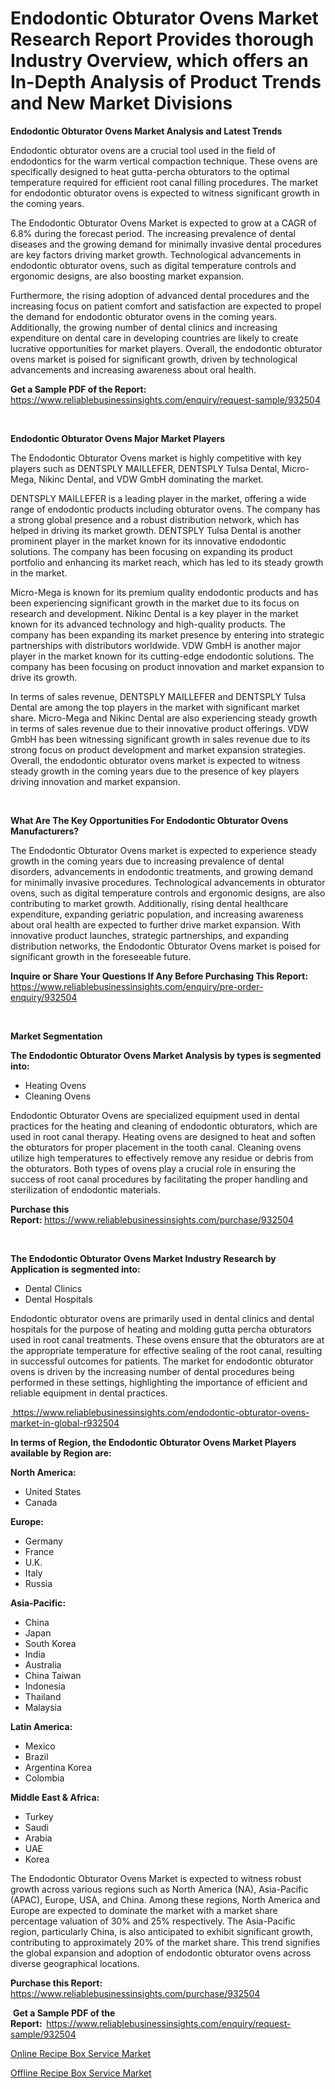 <p><h1>Endodontic Obturator Ovens Market Research Report Provides thorough Industry Overview, which offers an In-Depth Analysis of Product Trends and New Market Divisions</h1></p><p><strong>Endodontic Obturator Ovens Market Analysis and Latest Trends</strong></p>
<p><p>Endodontic obturator ovens are a crucial tool used in the field of endodontics for the warm vertical compaction technique. These ovens are specifically designed to heat gutta-percha obturators to the optimal temperature required for efficient root canal filling procedures. The market for endodontic obturator ovens is expected to witness significant growth in the coming years.</p><p>The Endodontic Obturator Ovens Market is expected to grow at a CAGR of 6.8% during the forecast period. The increasing prevalence of dental diseases and the growing demand for minimally invasive dental procedures are key factors driving market growth. Technological advancements in endodontic obturator ovens, such as digital temperature controls and ergonomic designs, are also boosting market expansion.</p><p>Furthermore, the rising adoption of advanced dental procedures and the increasing focus on patient comfort and satisfaction are expected to propel the demand for endodontic obturator ovens in the coming years. Additionally, the growing number of dental clinics and increasing expenditure on dental care in developing countries are likely to create lucrative opportunities for market players. Overall, the endodontic obturator ovens market is poised for significant growth, driven by technological advancements and increasing awareness about oral health.</p></p>
<p><strong>Get a Sample PDF of the Report:&nbsp;</strong> <a href="https://www.reliablebusinessinsights.com/enquiry/request-sample/932504">https://www.reliablebusinessinsights.com/enquiry/request-sample/932504</a></p>
<p>&nbsp;</p>
<p><strong>Endodontic Obturator Ovens Major Market Players</strong></p>
<p><p>The Endodontic Obturator Ovens market is highly competitive with key players such as DENTSPLY MAILLEFER, DENTSPLY Tulsa Dental, Micro-Mega, Nikinc Dental, and VDW GmbH dominating the market. </p><p>DENTSPLY MAILLEFER is a leading player in the market, offering a wide range of endodontic products including obturator ovens. The company has a strong global presence and a robust distribution network, which has helped in driving its market growth. DENTSPLY Tulsa Dental is another prominent player in the market known for its innovative endodontic solutions. The company has been focusing on expanding its product portfolio and enhancing its market reach, which has led to its steady growth in the market.</p><p>Micro-Mega is known for its premium quality endodontic products and has been experiencing significant growth in the market due to its focus on research and development. Nikinc Dental is a key player in the market known for its advanced technology and high-quality products. The company has been expanding its market presence by entering into strategic partnerships with distributors worldwide. VDW GmbH is another major player in the market known for its cutting-edge endodontic solutions. The company has been focusing on product innovation and market expansion to drive its growth.</p><p>In terms of sales revenue, DENTSPLY MAILLEFER and DENTSPLY Tulsa Dental are among the top players in the market with significant market share. Micro-Mega and Nikinc Dental are also experiencing steady growth in terms of sales revenue due to their innovative product offerings. VDW GmbH has been witnessing significant growth in sales revenue due to its strong focus on product development and market expansion strategies. Overall, the endodontic obturator ovens market is expected to witness steady growth in the coming years due to the presence of key players driving innovation and market expansion.</p></p>
<p>&nbsp;</p>
<p><strong>What Are The Key Opportunities For Endodontic Obturator Ovens Manufacturers?</strong></p>
<p><p>The Endodontic Obturator Ovens market is expected to experience steady growth in the coming years due to increasing prevalence of dental disorders, advancements in endodontic treatments, and growing demand for minimally invasive procedures. Technological advancements in obturator ovens, such as digital temperature controls and ergonomic designs, are also contributing to market growth. Additionally, rising dental healthcare expenditure, expanding geriatric population, and increasing awareness about oral health are expected to further drive market expansion. With innovative product launches, strategic partnerships, and expanding distribution networks, the Endodontic Obturator Ovens market is poised for significant growth in the foreseeable future.</p></p>
<p><strong>Inquire or Share Your Questions If Any Before Purchasing This Report:</strong> <a href="https://www.reliablebusinessinsights.com/enquiry/pre-order-enquiry/932504">https://www.reliablebusinessinsights.com/enquiry/pre-order-enquiry/932504</a></p>
<p>&nbsp;</p>
<p><strong>Market Segmentation</strong></p>
<p><strong>The Endodontic Obturator Ovens Market Analysis by types is segmented into:</strong></p>
<p><ul><li>Heating Ovens</li><li>Cleaning Ovens</li></ul></p>
<p><p>Endodontic Obturator Ovens are specialized equipment used in dental practices for the heating and cleaning of endodontic obturators, which are used in root canal therapy. Heating ovens are designed to heat and soften the obturators for proper placement in the tooth canal. Cleaning ovens utilize high temperatures to effectively remove any residue or debris from the obturators. Both types of ovens play a crucial role in ensuring the success of root canal procedures by facilitating the proper handling and sterilization of endodontic materials.</p></p>
<p><strong>Purchase this Report:&nbsp;</strong><a href="https://www.reliablebusinessinsights.com/purchase/932504">https://www.reliablebusinessinsights.com/purchase/932504</a></p>
<p>&nbsp;</p>
<p><strong>The Endodontic Obturator Ovens Market Industry Research by Application is segmented into:</strong></p>
<p><ul><li>Dental Clinics</li><li>Dental Hospitals</li></ul></p>
<p><p>Endodontic obturator ovens are primarily used in dental clinics and dental hospitals for the purpose of heating and molding gutta percha obturators used in root canal treatments. These ovens ensure that the obturators are at the appropriate temperature for effective sealing of the root canal, resulting in successful outcomes for patients. The market for endodontic obturator ovens is driven by the increasing number of dental procedures being performed in these settings, highlighting the importance of efficient and reliable equipment in dental practices.</p></p>
<p><a href="https://www.reliablebusinessinsights.com/endodontic-obturator-ovens-market-in-global-r932504">&nbsp;https://www.reliablebusinessinsights.com/endodontic-obturator-ovens-market-in-global-r932504</a></p>
<p><strong>In terms of Region, the Endodontic Obturator Ovens Market Players available by Region are:</strong></p>
<p>
    <p> <strong> North America: </strong>
        <ul>
            <li>United States</li>
            <li>Canada</li>
        </ul>
        </p> 
    <p> <strong> Europe: </strong>
        <ul>
            <li>Germany</li>
            <li>France</li>
            <li>U.K.</li>
            <li>Italy</li>
            <li>Russia</li>
        </ul>
        </p> 
    <p> <strong> Asia-Pacific: </strong>
        <ul>
            <li>China</li>
            <li>Japan</li>
            <li>South Korea</li>
            <li>India</li>
            <li>Australia</li>
            <li>China Taiwan</li>
            <li>Indonesia</li>
            <li>Thailand</li>
            <li>Malaysia</li>
        </ul>
        </p> 
    <p> <strong> Latin America: </strong>
        <ul>
            <li>Mexico</li>
            <li>Brazil</li>
            <li>Argentina Korea</li>
            <li>Colombia</li>
        </ul>
        </p> 
    <p> <strong> Middle East & Africa: </strong>
        <ul>
            <li>Turkey</li>
            <li>Saudi</li>
            <li>Arabia</li>
            <li>UAE</li>
            <li>Korea</li>
        </ul>
    </p>
    </p>
<p><p>The Endodontic Obturator Ovens Market is expected to witness robust growth across various regions such as North America (NA), Asia-Pacific (APAC), Europe, USA, and China. Among these regions, North America and Europe are expected to dominate the market with a market share percentage valuation of 30% and 25% respectively. The Asia-Pacific region, particularly China, is also anticipated to exhibit significant growth, contributing to approximately 20% of the market share. This trend signifies the global expansion and adoption of endodontic obturator ovens across diverse geographical locations.</p></p>
<p><strong>Purchase this Report: </strong><a href="https://www.reliablebusinessinsights.com/purchase/932504">https://www.reliablebusinessinsights.com/purchase/932504</a></p>
<p>&nbsp;<strong>Get a Sample PDF of the Report:&nbsp;&nbsp;</strong><a href="https://www.reliablebusinessinsights.com/enquiry/request-sample/932504">https://www.reliablebusinessinsights.com/enquiry/request-sample/932504</a></p>
<p><strong></strong></p>
<p><p><a href="https://github.com/kaiserrayhan25/Market-Research-Report-List-2/blob/main/online-recipe-box-service-market.md">Online Recipe Box Service Market</a></p><p><a href="https://github.com/dlwlxxqs71/Market-Research-Report-List-1/blob/main/offline-recipe-box-service-market.md">Offline Recipe Box Service Market</a></p></p>